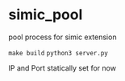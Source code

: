 # simic_pool
pool process for simic extension

`make build`
`python3 server.py`

IP and Port statically set for now
